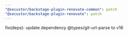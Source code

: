 ```yaml
---
"@secustor/backstage-plugin-renovate-common": patch
"@secustor/backstage-plugin-renovate": patch
---
```


fix(deps): update dependency @types/git-url-parse to v16
